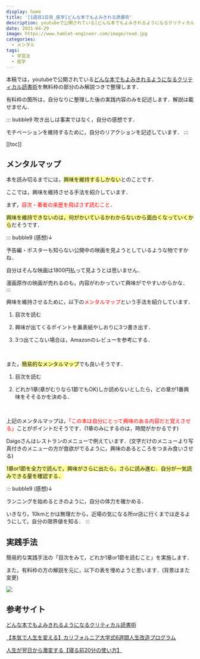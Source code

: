 ```yaml
---
display: home
title: '[1週目1日目_座学]どんな本でもよみきれる読書術'
description: youtubeで公開されている[どんな本でもよみきれるようになるクリティカル読書術](https://www.youtube.com/watch?v=4E44Nbi4cjg)を無料枠の部分のみ解説つきで整理します．
date: 2021-04-29
image: https://www.hamlet-engineer.com/image/read.jpg
categories: 
  - メンタル
tags:
  - 学習法
  - 座学
---
```


本稿では，youtubeで公開されている[どんな本でもよみきれるようになるクリティカル読書術](https://www.youtube.com/watch?v=4E44Nbi4cjg)を無料枠の部分のみ解説つきで整理します．

<!-- more -->

有料枠の箇所は，自分なりに整理した後の実践内容のみを記述します．解説は載せません．

::: bubble9
吹き出しは事実ではなく，自分の感想です．

モチベーションを維持するために，自分のリアクションを記述しています．
:::


<!-- <span style="background-color: #ffff99;"></span> -->
<!-- <span style="color: #ff0000;"></span> -->




[[toc]]

## メンタルマップ
本を読み切るまでには，<span style="background-color: #ffff99;">興味を維持するしかない</span>とのことです．

ここでは，興味を維持させる手法を紹介しています．

まず，<span style="color: #ff0000;">目次・著者の来歴を飛ばさず読むこと</span>．

<span style="background-color: #ffff99;">興味を維持できないのは，何がかいているかわからないから面白くなっていくから</span>だそうです．

::: bubble9
(感想)↓

予告編・ポスターも知らない公開中の映画を見ようとしているような物ですかね．

自分はそんな映画は1800円払って見ようとは思いません．

漫画原作の映画が売れるのも，内容がわかっていて興味がでやすいからかな．
:::

興味を維持させるために，以下の<span style="color: #ff0000;">メンタルマップ</span>という手法を紹介しています．
1. 目次を読む

2. 興味が出てくるポイントを裏表紙やしおりに3つ書き出す．

3. 3つ出てこない場合は，Amazonのレビューを参考にする．

<br>

また，<span style="background-color: #ffff99;">簡易的なメンタルマップ</span>でも良いそうです．
1. 目次を読む

2. どれか1章(章がむりなら1節でもOK)しか読めないとしたら，どの章が1番興味をそそるかを決める．

<br>

上記のメンタルマップは，<span style="color: #ff0000;">「この本は自分にとって興味のある内容だと覚えさせる」</span>ことがポイントだそうです．(1章のみにするのは，時間がかかるです)

Daigoさんはレストランのメニューで例えています．(文字だけのメニューより写真付きのメニューの方が食欲がでるように，興味のあるところをつまみ食いさせる)

<span style="background-color: #ffff99;">1章or1節を全力で読んで，興味がさらに出たら，さらに読み進む．自分が一気読みできる量を確認する．</span>

::: bubble9
(感想)↓

ランニングを始めるときのように，自分の体力を確かめる．

いきなり，10kmとかは無理だから，近場の気になる所or店に行くまでは走るようにして，自分の限界値を知る．
:::

## 実践手法
簡易的な実践手法の「目次をみて，どれか1章or1節を読むこと」を実施します．

また，有料枠の方の解説を元に，以下の表を埋めようと思います．(背景はまた変更)

![](/image/book_map.png)




## 参考サイト
[どんな本でもよみきれるようになるクリティカル読書術](https://www.youtube.com/watch?v=4E44Nbi4cjg)

[【本気で人生を変える】カリフォルニア大学式6週間人生改造プログラム](https://daigoblog.jp/pushing-thelimits/)

[人生が翌日から激変する【寝る前20分の使い方】](https://daigoblog.jp/20minutes-night/)

<ClientOnly>
  <CallInArticleAdsense />
</ClientOnly>